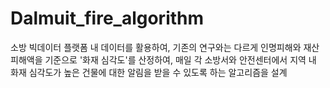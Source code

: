 # Dalmuit_fire_algorithm
소방 빅데이터 플랫폼 내 데이터를 활용하여, 기존의 연구와는 다르게 인명피해와 재산피해액을 기준으로 '화재 심각도'를 산정하여, 매일 각 소방서와 안전센터에서 지역 내 화재 심각도가 높은 건물에 대한 알림을 받을 수 있도록 하는 알고리즘을 설계

